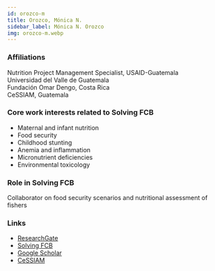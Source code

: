 ```yaml
---
id: orozco-m
title: Orozco, Mónica N.
sidebar_label: Mónica N. Orozco
img: orozco-m.webp
---
```


### Affiliations

Nutrition Project Management Specialist, USAID-Guatemala  
Universidad del Valle de Guatemala  
Fundación Omar Dengo, Costa Rica  
CeSSIAM, Guatemala

### Core work interests related to Solving FCB

- Maternal and infant nutrition  
- Food security  
- Childhood stunting  
- Anemia and inflammation  
- Micronutrient deficiencies  
- Environmental toxicology

### Role in Solving FCB

Collaborator on food security scenarios and nutritional assessment of fishers

### Links

- [ResearchGate](https://www.researchgate.net/profile/Monica-Orozco-3)
- [Solving FCB](https://solvingfcb.org/people/orozco-m/)
- [Google Scholar](https://scholar.google.com/citations?user=yYgP_kEAAAAJ)
- [CeSSIAM](https://www.cessiam.org/equipo)